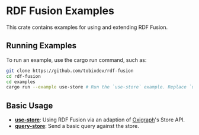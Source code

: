 # RDF Fusion Examples

This crate contains examples for using and extending RDF Fusion.

## Running Examples

To run an example, use the cargo run command, such as:

```bash
git clone https://github.com/tobixdev/rdf-fusion
cd rdf-fusion
cd examples
cargo run --example use-store # Run the `use-store` example. Replace `use-store` with the name of the example.
```

## Basic Usage

* **[use-store](./examples/use_store.rs)**: Using RDF Fusion via an adaption of [Oxigraph](https://github.com/oxigraph/oxigraph)'s 
  Store API. 
* **[query-store](./examples/query_store.rs)**: Send a basic query against the store.

